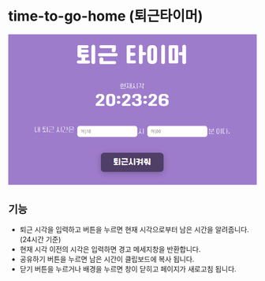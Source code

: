 # time-to-go-home (퇴근타이머)

![](https://github.com/codekyz/time-to-go-home/blob/main/img/og_img.PNG?raw=true)

## 기능
- 퇴근 시각을 입력하고 버튼을 누르면 현재 시각으로부터 남은 시간을 알려줍니다. (24시간 기준)
- 현재 시각 이전의 시각은 입력하면 경고 메세지창을 반환합니다.
- 공유하기 버튼을 누르면 남은 시간이 클립보드에 복사 됩니다.
- 닫기 버튼을 누르거나 배경을 누르면 창이 닫히고 페이지가 새로고침 됩니다.
